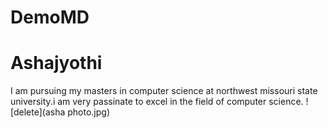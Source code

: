 # DemoMD
# Ashajyothi
I am pursuing my masters in computer science at northwest missouri state university.i am very passinate to excel in the field of computer science.
![delete](asha photo.jpg)
